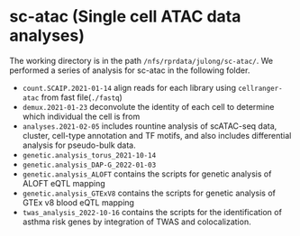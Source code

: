 # sc-atac (Single cell ATAC data analyses)

The working directory is in the path `/nfs/rprdata/julong/sc-atac/`. 
We performed a series of analysis for sc-atac in the following folder. 
- `count.SCAIP.2021-01-14` align reads for each library using `cellranger-atac` from fast file(`./fastq`)
- `demux.2021-01-23` deconvolute the identity of each cell to determine which individual the cell is from  
- `analyses.2021-02-05` includes rountine analysis of scATAC-seq data, cluster, cell-type annotation and TF motifs, and also includes differential analysis for pseudo-bulk data. 
- `genetic.analysis_torus_2021-10-14` 
- `genetic.analysis_DAP-G_2022-01-03`
- `genetic.analysis_ALOFT` contains the scripts for genetic analysis of ALOFT eQTL mapping 
- `genetic.analysis_GTExV8` contains the scripts for genetic analysis of GTEx v8 blood eQTL mapping
- `twas_analysis_2022-10-16` contains the scripts for the identification of asthma risk genes by integration of TWAS and colocalization. 
      
   